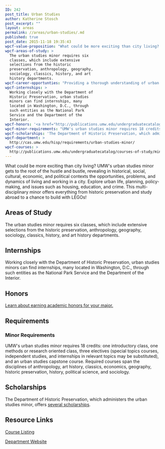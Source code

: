 ```yaml
---
ID: 242
post_title: Urban Studies
author: Katherine Stosch
post_excerpt: ""
layout: areas
permalink: //areas/urban-studies/.md
published: true
post_date: 2015-11-18 19:35:43
wpcf-value-proposition: "What could be more exciting than city living? UMW's urban studies minor gets to the root of the hustle and bustle, revealing in historical, social, cultural, economic, and political contexts the opportunities, problems, and dynamics of living and working in a city. Explore urban life, planning, policy-making, and issues such as housing, education, and crime. This multi-disciplinary minor offers everything from historic preservation and study abroad to a chance to build with LEGOs!"
wpcf-areas-of-study: >
  The urban studies minor requires six
  classes, which include extensive
  selections from the historic
  preservation, anthropology, geography,
  sociology, classics, history, and art
  history departments.
wpcf-career-opportunties: "Providing a thorough understanding of urban communities and problem-solving, along with a background in sociology, economics, historic preservation, and more, UMW's minor in urban studies will help prepare you to make a difference in the world around you in such fields as planning, community organization, public administration, housing, and economic development. A degree in urban studies is also good preparation for graduate work in education, law, business, and more."
wpcf-internships: >
  Working closely with the Department of
  Historic Preservation, urban studies
  minors can find internships, many
  located in Washington, D.C., through
  such entities as the National Park
  Service and the Department of the
  Interior.
wpcf-honors: '<a href="http://publications.umw.edu/undergraduatecatalog/academic_policies/honors/">Learn about earning academic honors for your major.</a>'
wpcf-minor-requirements: "UMW's urban studies minor requires 18 credits: one introductory class, one methods or research oriented class, three electives (special topics courses, independent studies, and internships in relevant topics may be substituted), and an urban studies capstone course. Required courses span the disciplines of anthropology, art history, classics, economics, geography, historic preservation, history, political science, and sociology."
wpcf-scholarships: 'The Department of Historic Preservation, which administers the urban studies minor, offers <a href="http://cas.umw.edu/hisp/scholarships/">several scholarships</a>.'
wpcf-department: >
  http://cas.umw.edu/hisp/requirements/urban-studies-minor/
wpcf-courses: >
  http://publications.umw.edu/undergraduatecatalog/courses-of-study/minors/urbn/
---
```


<!-- Types Custom Fields: -->

<!-- value-proposition -->
What could be more exciting than city living? UMW's urban studies minor gets to the root of the hustle and bustle, revealing in historical, social, cultural, economic, and political contexts the opportunities, problems, and dynamics of living and working in a city. Explore urban life, planning, policy-making, and issues such as housing, education, and crime. This multi-disciplinary minor offers everything from historic preservation and study abroad to a chance to build with LEGOs!
<!-- End value-proposition -->

<!-- areas-of-study -->
## Areas of Study
The urban studies minor requires six classes, which include extensive selections from the historic preservation, anthropology, geography, sociology, classics, history, and art history departments.
<!-- End areas-of-study -->

<!-- internships -->
## Internships
Working closely with the Department of Historic Preservation, urban studies minors can find internships, many located in Washington, D.C., through such entities as the National Park Service and the Department of the Interior.
<!-- End internships -->

<!-- honors -->
## Honors
[Learn about earning academic honors for your major.](http://publications.umw.edu/undergraduatecatalog/academic_policies/honors/)
<!-- End honors -->

<!-- requirements -->
## Requirements

<!-- minor-requirements -->
### Minor Requirements
UMW's urban studies minor requires 18 credits: one introductory class, one methods or research oriented class, three electives (special topics courses, independent studies, and internships in relevant topics may be substituted), and an urban studies capstone course. Required courses span the disciplines of anthropology, art history, classics, economics, geography, historic preservation, history, political science, and sociology.
<!-- End minor-requirements -->

<!-- End requirements -->

<!-- scholarships -->
## Scholarships
The Department of Historic Preservation, which administers the urban studies minor, offers [several scholarships](http://cas.umw.edu/hisp/scholarships/).
<!-- End scholarships -->

<!-- resource-links -->
## Resource Links

<!-- courses -->
[Course Listing](http://publications.umw.edu/undergraduatecatalog/courses-of-study/minors/urbn/)

<!-- End courses -->


<!-- department -->
[Department Website](http://cas.umw.edu/hisp/requirements/urban-studies-minor/)

<!-- End department -->

<!-- End resource-links -->

<!-- End Types Custom Fields -->